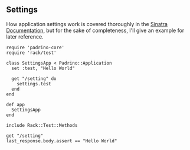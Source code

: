 ## Settings

How application settings work is covered thoroughly in the [Sinatra Documentation](http://sinatrarb.com), but for the sake of completeness, I'll give an example for later reference.

    require 'padrino-core'
    require 'rack/test'
    
    class SettingsApp < Padrino::Application
      set :test, "Hello World"
      
      get "/setting" do
        settings.test
      end
    end
    
    def app
      SettingsApp
    end
    
    include Rack::Test::Methods
    
    get "/setting"
    last_response.body.assert == "Hello World"
